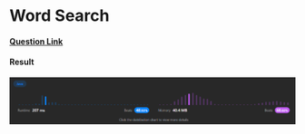 # Word Search

#### [Question Link](https://leetcode.com/problems/word-search/)

#### Result
![result](Result.png)
